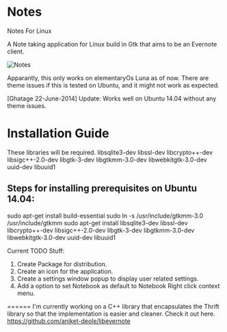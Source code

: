 Notes
=======
Notes For Linux

A Note taking application for Linux build in Gtk that aims to be an Evernote client.

<img src="http://goo.gl/dfu6lT" title="Notes" alt="Notes" />

Apparantly, this only works on elementaryOs Luna as of now. 
There are theme issues if this is tested on Ubuntu, and it might not work as expected.

[Ghatage 22-June-2014]  Update: Works well on Ubuntu 14.04 without any theme issues.

Installation Guide
==================

These libraries will be required.
libsqlite3-dev libssl-dev libcrypto++-dev libsigc++-2.0-dev libgtk-3-dev libgtkmm-3.0-dev libwebkitgtk-3.0-dev uuid-dev libuuid1

Steps for installing prerequisites on Ubuntu 14.04:
---------------------------------------------------
sudo apt-get install build-essential
sudo ln -s /usr/include/gtkmm-3.0 /usr/include/gtkmm
sudo apt-get install libsqlite3-dev libssl-dev libcrypto++-dev libsigc++-2.0-dev libgtk-3-dev libgtkmm-3.0-dev libwebkitgtk-3.0-dev uuid-dev libuuid1

Current TODO Stuff: <br/>
1. Create Package for distribution. <br/>
2. Create an icon for the application.<br/>
3. Create a settings window popup to display user related settings.<br/>
4. Add a option to set Notebook as default to Notebook Right click context menu.<br/>

======
I'm currently working on a C++ library that encapsulates the Thrift library so that the implementation is easier and cleaner. Check it out here. https://github.com/aniket-deole/libevernote

